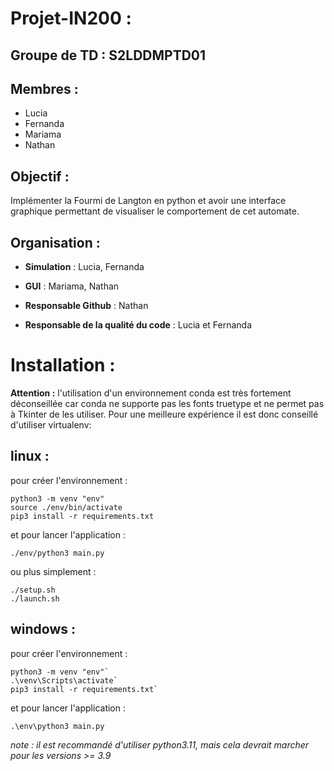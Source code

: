 # Projet-IN200 :

## Groupe de TD : S2LDDMPTD01

## Membres :

- Lucia
- Fernanda
- Mariama
- Nathan

## Objectif :

Implémenter la Fourmi de Langton en python et avoir une interface graphique permettant de visualiser le comportement de
cet automate.

## Organisation :

- **Simulation** : Lucia, Fernanda
- **GUI** : Mariama, Nathan

- **Responsable Github** : Nathan
- **Responsable de la qualité du code** : Lucia et Fernanda


# Installation :



**Attention :** l'utilisation d'un environnement conda est très fortement déconseillée car conda ne supporte pas les fonts truetype et ne permet pas à Tkinter de les utiliser. Pour une meilleure expérience il est donc conseillé d'utiliser virtualenv:

## **linux :**

pour créer l'environnement :

    python3 -m venv "env"
    source ./env/bin/activate
    pip3 install -r requirements.txt

et pour lancer l'application : 

    ./env/python3 main.py

ou plus simplement : 

    ./setup.sh
    ./launch.sh

## **windows :**

pour créer l'environnement :

    python3 -m venv "env"`
    .\venv\Scripts\activate`
    pip3 install -r requirements.txt`
 
 et pour lancer l'application : 
 
    .\env\python3 main.py
 
 *note : il est recommandé d'utiliser python3.11, mais cela devrait marcher pour les versions >= 3.9*
